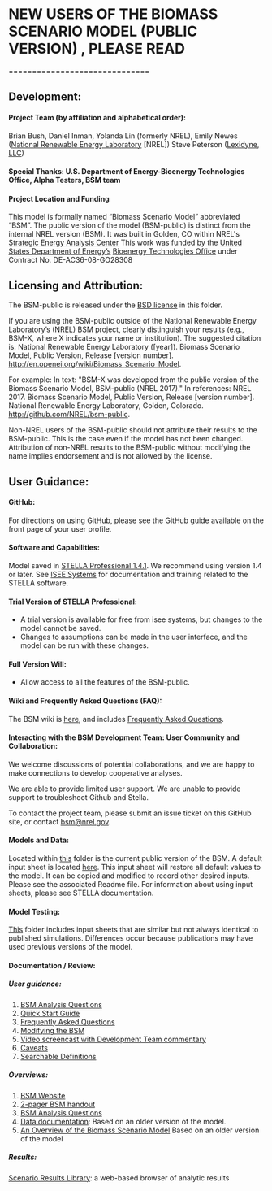 ﻿# NEW USERS OF THE BIOMASS SCENARIO MODEL (PUBLIC VERSION) , PLEASE READ
==============================
## Development:

#### Project Team (by affiliation and alphabetical order):
Brian Bush, Daniel Inman, Yolanda Lin (formerly NREL), Emily Newes ([National Renewable Energy Laboratory](http://www.nrel.gov/) [NREL])
Steve Peterson ([Lexidyne, LLC]( http://www.lexidyne.com/))
#### Special Thanks: U.S. Department of Energy-Bioenergy Technologies Office, Alpha Testers, BSM team
#### Project Location and Funding
This model is formally named “Biomass Scenario Model” abbreviated “BSM”. The public version of the model (BSM-public) is distinct from the internal NREL version (BSM). It was built in Golden, CO within NREL's [Strategic Energy Analysis Center](http://www.nrel.gov/analysis/about_office.html)
This work was funded by the [United States Department of Energy’s](http://energy.gov/) [Bioenergy Technologies Office](http://www1.eere.energy.gov/bioenergy/) under Contract No. DE-AC36-08-GO28308 

## Licensing and Attribution:

The BSM-public is released under the [BSD license](http://github.com/NREL/bsm-public) in this folder.

If you are using the BSM-public outside of the National Renewable Energy Laboratory’s (NREL) BSM project, clearly distinguish your results (e.g., BSM-X, where X indicates your name or institution). The suggested citation is: National Renewable Energy Laboratory ([year]). Biomass Scenario Model, Public Version, Release [version number]. http://en.openei.org/wiki/Biomass_Scenario_Model.

For example:
In text: "BSM-X was developed from the public version of the Biomass Scenario Model, BSM-public (NREL 2017)." 
In references: NREL 2017. Biomass Scenario Model, Public Version, Release [version number]. National Renewable Energy Laboratory, Golden, Colorado. http://github.com/NREL/bsm-public.

Non-NREL users of the BSM-public should not attribute their results to the BSM-public. This is the case even if the model has not been changed. Attribution of non-NREL results to the BSM-public without modifying the name implies endorsement and is not allowed by the license. 

## User Guidance:

#### GitHub:
For directions on using GitHub, please see the GitHub guide available on the front page of your user profile.

#### Software and Capabilities:
Model saved in [STELLA Professional 1.4.1](http://www.iseesystems.com/softwares/Education/StellaSoftware.aspx). We recommend using version 1.4 or later.
See [ISEE Systems](http://www.iseesystems.com) for documentation and training related to the STELLA software.

#### Trial Version of STELLA Professional:
-    A trial version is available for free from isee systems, but changes to the model cannot be saved.
-    Changes to assumptions can be made in the user interface, and the model can be run with these changes.

#### Full Version Will:
-    Allow access to all the features of the BSM-public.

#### Wiki and Frequently Asked Questions (FAQ):
The BSM wiki is [here](http://en.openei.org/wiki/Biomass_Scenario_Model), and includes [Frequently Asked Questions](https://openei.org/wiki/File:Frequently_Asked_Questions.pdf).


#### Interacting with the BSM Development Team: User Community and Collaboration:

We welcome discussions of potential collaborations, and we are happy to make connections to develop cooperative analyses.

We are able to provide limited user support. We are unable to provide support to troubleshoot Github and Stella.

To contact the project team, please submit an issue ticket on this GitHub site, or contact bsm@nrel.gov.

#### Models and Data:

Located within [this](https://github.com/NREL/bsm-public/models) folder is the current public version of the BSM. A default input sheet is located [here](https://github.com/NREL/bsm-public/inputs). This input sheet will restore all default values to the model. It can be copied and modified to record other desired inputs. Please see the associated Readme file. For information about using input sheets, please see STELLA documentation. 

#### Model Testing:

[This](https://github.com/NREL/bsm-public/tests/studies) folder includes input sheets that are similar but not always identical to published simulations. Differences occur because publications may have used previous versions of the model.
 
#### Documentation / Review:

##### User guidance:
1. [BSM Analysis Questions](https://openei.org/wiki/File:BSM_Analysis_Questions.pdf)
2. [Quick Start Guide](http://en.openei.org/wiki/File:Quick_Start_Guide.pdf) 
3. [Frequently Asked Questions](https://openei.org/wiki/File:Frequently_Asked_Questions.pdf)
4. [Modifying the BSM](https://openei.org/wiki/File:Modifying_BSM.pdf)
3. [Video screencast with Development Team commentary](http://github.com/NREL/bsm-public/guidance/screencasts) 
4. [Caveats](http://www.nrel.gov/docs/fy17osti/68438.pdf) 
5. [Searchable Definitions](http://github.com/NREL/bsm-public/guidance) 

##### Overviews:
1. [BSM Website](http://www.nrel.gov/analysis/bsm/) 
2. [2-pager BSM handout](http://www.nrel.gov/docs/fy16osti/64956.pdf) 
3. [BSM Analysis Questions](https://openei.org/wiki/File:BSM_Analysis_Questions.pdf) 
4. [Data documentation](http://www.nrel.gov/docs/fy13osti/57831.pdf):  Based on an older version of the model.  
5. [An Overview of the Biomass Scenario Model](http://www.nrel.gov/docs/fy15osti/60172.pdf) Based on an older version of the model

##### Results:
[Scenario Results Library]( https://bsm-viewer.nrel.gov/): a web-based browser of analytic results 